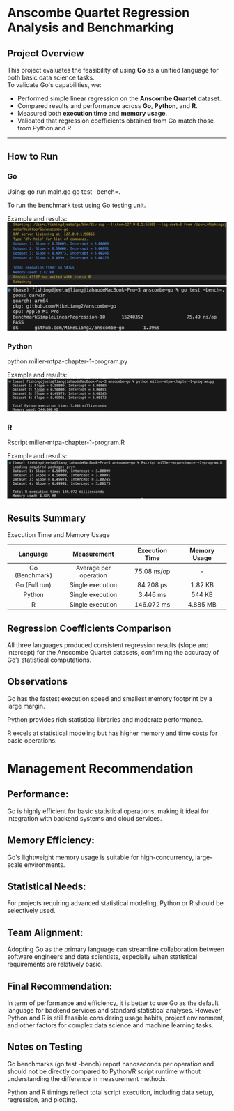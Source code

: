 # Anscombe Quartet Regression Analysis and Benchmarking

## Project Overview

This project evaluates the feasibility of using **Go** as a unified language for both basic data science tasks.  
To validate Go's capabilities, we:

- Performed simple linear regression on the **Anscombe Quartet** dataset.
- Compared results and performance across **Go**, **Python**, and **R**.
- Measured both **execution time** and **memory usage**.
- Validated that regression coefficients obtained from Go match those from Python and R.

---

## How to Run

### Go
Using:
go run main.go
go test -bench=.

To run the benchmark test using Go testing unit.

Example and results:
![Go Output](img/go_res.png)
![Go Output](img/go_bench.png)

### Python
python miller-mtpa-chapter-1-program.py

Example and results:
![Python Output](img/py_res.png)

### R
Rscript miller-mtpa-chapter-1-program.R

Example and results:
![R Output](img/r_res.png)

## Results Summary

Execution Time and Memory Usage

| Language | Measurement           | Execution Time | Memory Usage |
|:--------:|:----------------------:|:--------------:|:------------:|
| Go (Benchmark) | Average per operation | 75.08 ns/op    | -            |
| Go (Full run)  | Single execution       | 84.208 µs      | 1.82 KB      |
| Python         | Single execution       | 3.446 ms       | 544 KB       |
| R              | Single execution       | 146.072 ms     | 4.885 MB     |


## Regression Coefficients Comparison
All three languages produced consistent regression results (slope and intercept) for the Anscombe Quartet datasets, confirming the accuracy of Go’s statistical computations.


## Observations
Go has the fastest execution speed and smallest memory footprint by a large margin.

Python provides rich statistical libraries and moderate performance.

R excels at statistical modeling but has higher memory and time costs for basic operations.

# Management Recommendation
## Performance: 
Go is highly efficient for basic statistical operations, making it ideal for integration with backend systems and cloud services.

## Memory Efficiency: 
Go's lightweight memory usage is suitable for high-concurrency, large-scale environments.

## Statistical Needs: 
For projects requiring advanced statistical modeling, Python or R should be selectively used.

## Team Alignment: 
Adopting Go as the primary language can streamline collaboration between software engineers and data scientists, especially when statistical requirements are relatively basic.


## Final Recommendation:
In term of performance and efficiency, it is better to use Go as the default language for backend services and standard statistical analyses. However, Python and R is still feasible considering usage habits, project environment, and other factors for complex data science and machine learning tasks.

## Notes on Testing
Go benchmarks (go test -bench) report nanoseconds per operation and should not be directly compared to Python/R script runtime without understanding the difference in measurement methods.

Python and R timings reflect total script execution, including data setup, regression, and plotting.


